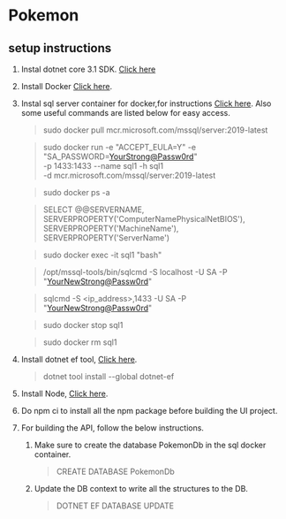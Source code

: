 # Pokemon

## setup instructions

1. Instal dotnet core 3.1 SDK. [Click here ](https://dotnet.microsoft.com/download/dotnet-core/3.1)
1. Install Docker [Click here](https://docs.docker.com/docker-for-mac/install/).
1. Instal sql server container for docker,for instructions [Click here](https://docs.microsoft.com/en-us/sql/linux/quickstart-install-connect-docker?view=sql-server-ver15&pivots=cs1-bash). Also some useful commands are listed below for easy access.
    > sudo docker pull mcr.microsoft.com/mssql/server:2019-latest

    >sudo docker run -e "ACCEPT_EULA=Y" -e "SA_PASSWORD=<YourStrong@Passw0rd>" \
   -p 1433:1433 --name sql1 -h sql1 \
   -d mcr.microsoft.com/mssql/server:2019-latest

   >sudo docker ps -a

   >SELECT @@SERVERNAME,
    SERVERPROPERTY('ComputerNamePhysicalNetBIOS'),
    SERVERPROPERTY('MachineName'),
    SERVERPROPERTY('ServerName')

    >sudo docker exec -it sql1 "bash"

    >/opt/mssql-tools/bin/sqlcmd -S localhost -U SA -P "<YourNewStrong@Passw0rd>"

    >sqlcmd -S <ip_address>,1433 -U SA -P "<YourNewStrong@Passw0rd>"

    >sudo docker stop sql1

    >sudo docker rm sql1
1. Install dotnet ef tool, [Click here](https://docs.microsoft.com/en-us/ef/core/miscellaneous/cli/dotnet).
    > dotnet tool install --global dotnet-ef

1. Install Node, [Click here](https://nodejs.org/en/download/).

1. Do npm ci to install all the npm package before building the UI project.

1. For building the API, follow the below instructions.

    1. Make sure to create the database PokemonDb in the sql docker container.
        > CREATE DATABASE PokemonDb
    1. Update the DB context to write all the structures to the DB.
        > DOTNET EF DATABASE UPDATE
